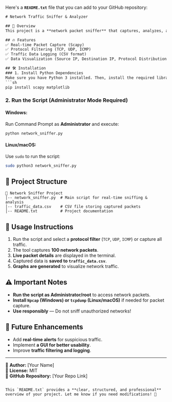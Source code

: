 Here's a **`README.txt`** file that you can add to your GitHub repository:  

```txt
# Network Traffic Sniffer & Analyzer

## 📌 Overview
This project is a **network packet sniffer** that captures, analyzes, and visualizes real-time network traffic. It uses **Scapy** for packet sniffing and **Matplotlib** for data visualization. Captured data is stored in a CSV file for further analysis.

## 🔥 Features
✅ Real-time Packet Capture (Scapy)  
✅ Protocol Filtering (TCP, UDP, ICMP)  
✅ Traffic Data Logging (CSV format)  
✅ Data Visualization (Source IP, Destination IP, Protocol Distribution)  

## 🛠 Installation
### 1. Install Python Dependencies
Make sure you have Python 3 installed. Then, install the required libraries:
```sh
pip install scapy matplotlib
```

### 2. Run the Script (Administrator Mode Required)
#### Windows:
Run Command Prompt as **Administrator** and execute:
```sh
python network_sniffer.py
```

#### Linux/macOS:
Use `sudo` to run the script:
```sh
sudo python3 network_sniffer.py
```

## 📂 Project Structure
```
📂 Network Sniffer Project
│-- network_sniffer.py  # Main script for real-time sniffing & analysis
│-- traffic_data.csv    # CSV file storing captured packets
│-- README.txt          # Project documentation
```

## 🚀 Usage Instructions
1. Run the script and select a **protocol filter** (`TCP`, `UDP`, `ICMP`) or capture all traffic.
2. The tool captures **100 network packets**.
3. **Live packet details** are displayed in the terminal.
4. Captured data is **saved to `traffic_data.csv`**.
5. **Graphs are generated** to visualize network traffic.

## ⚠️ Important Notes
- **Run the script as Administrator/root** to access network packets.
- **Install `Npcap` (Windows) or `tcpdump` (Linux/macOS)** if needed for packet capture.
- **Use responsibly** — Do not sniff unauthorized networks!

## 📌 Future Enhancements
- Add **real-time alerts** for suspicious traffic.
- Implement **a GUI for better usability**.
- Improve **traffic filtering and logging**.

---

🔹 **Author:** [Your Name]  
🔹 **License:** MIT  
🔹 **GitHub Repository:** [Your Repo Link]  

```

This `README.txt` provides a **clear, structured, and professional** overview of your project. Let me know if you need modifications! 🚀
